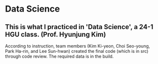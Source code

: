 # Data Science

## This is what I practiced in 'Data Science', a 24-1 HGU class. (Prof. Hyunjung Kim)
According to instruction, team members (Kim Ki-yeon, Choi Seo-young, Park Ha-rin, and Lee Sun-hwan) created the final code (which is in src) through code review. The required data is in the build.
